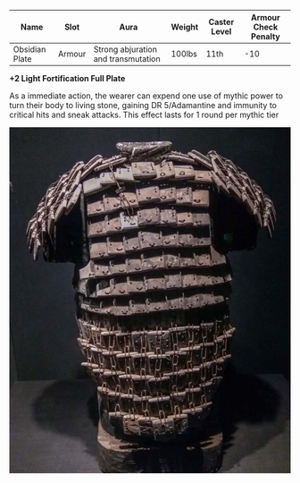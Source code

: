 
| Name           | Slot   | Aura                                | Weight | Caster Level | Armour Check Penalty |
| -------------- | ------ | ----------------------------------- | ------ | ------------ | -------------------- |
| Obsidian Plate | Armour | Strong abjuration and transmutation | 100lbs | 11th         | -10                  |

**+2 Light Fortification Full Plate**

As a immediate action, the wearer can expend one use of mythic power to turn their body to living stone, gaining DR 5/Adamantine and immunity to critical hits and sneak attacks. This effect lasts for 1 round per mythic tier

![itemimage]

[itemimage]: https://github.com/FFrisby/PathfinderArcadia/blob/main/Magic%20Items/ItemArt/StonePlate.jpg
